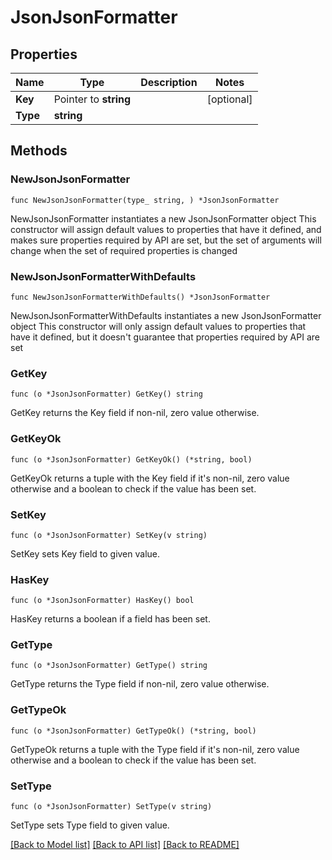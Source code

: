 # JsonJsonFormatter

## Properties

Name | Type | Description | Notes
------------ | ------------- | ------------- | -------------
**Key** | Pointer to **string** |  | [optional] 
**Type** | **string** |  | 

## Methods

### NewJsonJsonFormatter

`func NewJsonJsonFormatter(type_ string, ) *JsonJsonFormatter`

NewJsonJsonFormatter instantiates a new JsonJsonFormatter object
This constructor will assign default values to properties that have it defined,
and makes sure properties required by API are set, but the set of arguments
will change when the set of required properties is changed

### NewJsonJsonFormatterWithDefaults

`func NewJsonJsonFormatterWithDefaults() *JsonJsonFormatter`

NewJsonJsonFormatterWithDefaults instantiates a new JsonJsonFormatter object
This constructor will only assign default values to properties that have it defined,
but it doesn't guarantee that properties required by API are set

### GetKey

`func (o *JsonJsonFormatter) GetKey() string`

GetKey returns the Key field if non-nil, zero value otherwise.

### GetKeyOk

`func (o *JsonJsonFormatter) GetKeyOk() (*string, bool)`

GetKeyOk returns a tuple with the Key field if it's non-nil, zero value otherwise
and a boolean to check if the value has been set.

### SetKey

`func (o *JsonJsonFormatter) SetKey(v string)`

SetKey sets Key field to given value.

### HasKey

`func (o *JsonJsonFormatter) HasKey() bool`

HasKey returns a boolean if a field has been set.

### GetType

`func (o *JsonJsonFormatter) GetType() string`

GetType returns the Type field if non-nil, zero value otherwise.

### GetTypeOk

`func (o *JsonJsonFormatter) GetTypeOk() (*string, bool)`

GetTypeOk returns a tuple with the Type field if it's non-nil, zero value otherwise
and a boolean to check if the value has been set.

### SetType

`func (o *JsonJsonFormatter) SetType(v string)`

SetType sets Type field to given value.



[[Back to Model list]](../README.md#documentation-for-models) [[Back to API list]](../README.md#documentation-for-api-endpoints) [[Back to README]](../README.md)


